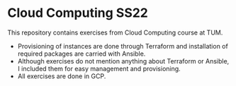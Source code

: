 # Cloud Computing SS22

This repository contains exercises from Cloud Computing course at TUM. 

- Provisioning of instances are done through Terraform and installation of required packages are carried with Ansible. 
- Although exercises do not mention anything about Terraform or Ansible, I included them for easy management and provisioning. 
- All exercises are done in GCP. 

